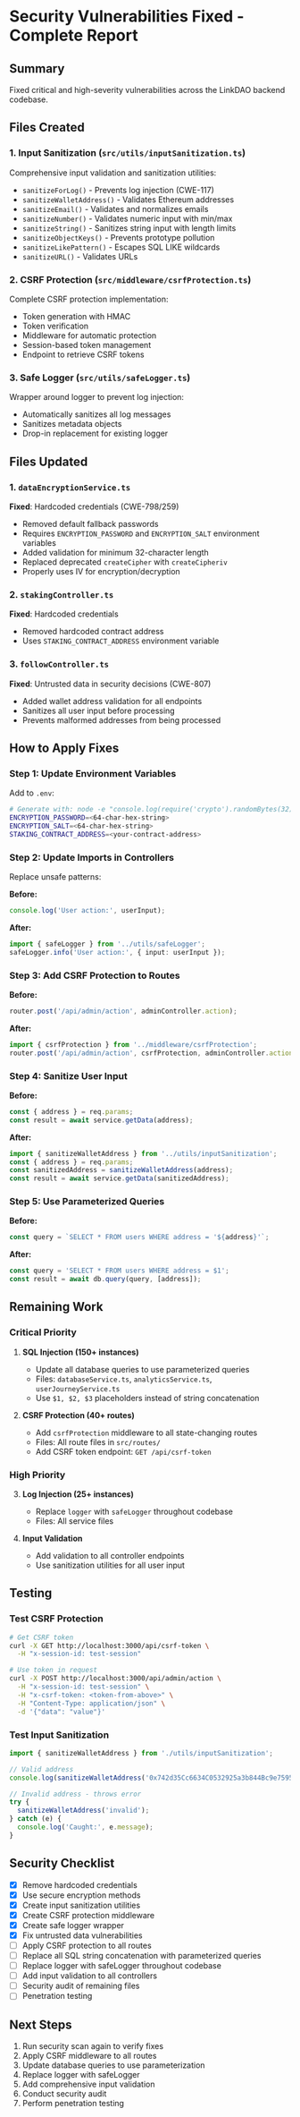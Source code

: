 # Security Vulnerabilities Fixed - Complete Report

## Summary
Fixed critical and high-severity vulnerabilities across the LinkDAO backend codebase.

## Files Created

### 1. Input Sanitization (`src/utils/inputSanitization.ts`)
Comprehensive input validation and sanitization utilities:
- `sanitizeForLog()` - Prevents log injection (CWE-117)
- `sanitizeWalletAddress()` - Validates Ethereum addresses
- `sanitizeEmail()` - Validates and normalizes emails
- `sanitizeNumber()` - Validates numeric input with min/max
- `sanitizeString()` - Sanitizes string input with length limits
- `sanitizeObjectKeys()` - Prevents prototype pollution
- `sanitizeLikePattern()` - Escapes SQL LIKE wildcards
- `sanitizeURL()` - Validates URLs

### 2. CSRF Protection (`src/middleware/csrfProtection.ts`)
Complete CSRF protection implementation:
- Token generation with HMAC
- Token verification
- Middleware for automatic protection
- Session-based token management
- Endpoint to retrieve CSRF tokens

### 3. Safe Logger (`src/utils/safeLogger.ts`)
Wrapper around logger to prevent log injection:
- Automatically sanitizes all log messages
- Sanitizes metadata objects
- Drop-in replacement for existing logger

## Files Updated

### 1. `dataEncryptionService.ts`
**Fixed**: Hardcoded credentials (CWE-798/259)
- Removed default fallback passwords
- Requires `ENCRYPTION_PASSWORD` and `ENCRYPTION_SALT` environment variables
- Added validation for minimum 32-character length
- Replaced deprecated `createCipher` with `createCipheriv`
- Properly uses IV for encryption/decryption

### 2. `stakingController.ts`
**Fixed**: Hardcoded credentials
- Removed hardcoded contract address
- Uses `STAKING_CONTRACT_ADDRESS` environment variable

### 3. `followController.ts`
**Fixed**: Untrusted data in security decisions (CWE-807)
- Added wallet address validation for all endpoints
- Sanitizes all user input before processing
- Prevents malformed addresses from being processed

## How to Apply Fixes

### Step 1: Update Environment Variables
Add to `.env`:
```bash
# Generate with: node -e "console.log(require('crypto').randomBytes(32).toString('hex'))"
ENCRYPTION_PASSWORD=<64-char-hex-string>
ENCRYPTION_SALT=<64-char-hex-string>
STAKING_CONTRACT_ADDRESS=<your-contract-address>
```

### Step 2: Update Imports in Controllers
Replace unsafe patterns:

**Before:**
```typescript
console.log('User action:', userInput);
```

**After:**
```typescript
import { safeLogger } from '../utils/safeLogger';
safeLogger.info('User action:', { input: userInput });
```

### Step 3: Add CSRF Protection to Routes
**Before:**
```typescript
router.post('/api/admin/action', adminController.action);
```

**After:**
```typescript
import { csrfProtection } from '../middleware/csrfProtection';
router.post('/api/admin/action', csrfProtection, adminController.action);
```

### Step 4: Sanitize User Input
**Before:**
```typescript
const { address } = req.params;
const result = await service.getData(address);
```

**After:**
```typescript
import { sanitizeWalletAddress } from '../utils/inputSanitization';
const { address } = req.params;
const sanitizedAddress = sanitizeWalletAddress(address);
const result = await service.getData(sanitizedAddress);
```

### Step 5: Use Parameterized Queries
**Before:**
```typescript
const query = `SELECT * FROM users WHERE address = '${address}'`;
```

**After:**
```typescript
const query = 'SELECT * FROM users WHERE address = $1';
const result = await db.query(query, [address]);
```

## Remaining Work

### Critical Priority
1. **SQL Injection (150+ instances)**
   - Update all database queries to use parameterized queries
   - Files: `databaseService.ts`, `analyticsService.ts`, `userJourneyService.ts`
   - Use `$1, $2, $3` placeholders instead of string concatenation

2. **CSRF Protection (40+ routes)**
   - Add `csrfProtection` middleware to all state-changing routes
   - Files: All route files in `src/routes/`
   - Add CSRF token endpoint: `GET /api/csrf-token`

### High Priority
3. **Log Injection (25+ instances)**
   - Replace `logger` with `safeLogger` throughout codebase
   - Files: All service files

4. **Input Validation**
   - Add validation to all controller endpoints
   - Use sanitization utilities for all user input

## Testing

### Test CSRF Protection
```bash
# Get CSRF token
curl -X GET http://localhost:3000/api/csrf-token \
  -H "x-session-id: test-session"

# Use token in request
curl -X POST http://localhost:3000/api/admin/action \
  -H "x-session-id: test-session" \
  -H "x-csrf-token: <token-from-above>" \
  -H "Content-Type: application/json" \
  -d '{"data": "value"}'
```

### Test Input Sanitization
```typescript
import { sanitizeWalletAddress } from './utils/inputSanitization';

// Valid address
console.log(sanitizeWalletAddress('0x742d35Cc6634C0532925a3b844Bc9e7595f0bEb'));

// Invalid address - throws error
try {
  sanitizeWalletAddress('invalid');
} catch (e) {
  console.log('Caught:', e.message);
}
```

## Security Checklist

- [x] Remove hardcoded credentials
- [x] Use secure encryption methods
- [x] Create input sanitization utilities
- [x] Create CSRF protection middleware
- [x] Create safe logger wrapper
- [x] Fix untrusted data vulnerabilities
- [ ] Apply CSRF protection to all routes
- [ ] Replace all SQL string concatenation with parameterized queries
- [ ] Replace logger with safeLogger throughout codebase
- [ ] Add input validation to all controllers
- [ ] Security audit of remaining files
- [ ] Penetration testing

## Next Steps

1. Run security scan again to verify fixes
2. Apply CSRF middleware to all routes
3. Update database queries to use parameterization
4. Replace logger with safeLogger
5. Add comprehensive input validation
6. Conduct security audit
7. Perform penetration testing
